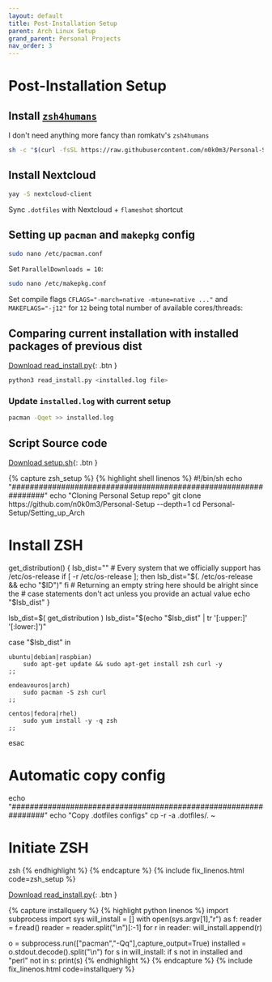 ```yaml
---
layout: default
title: Post-Installation Setup
parent: Arch Linux Setup
grand_parent: Personal Projects
nav_order: 3
---
```


# Post-Installation Setup

## Install [`zsh4humans`](https://github.com/romkatv/zsh4humans)

I don't need anything more fancy than romkatv's `zsh4humans`

```sh
sh -c "$(curl -fsSL https://raw.githubusercontent.com/n0k0m3/Personal-Setup/main/Setting_up_Arch/setup.sh)"
```

## Install Nextcloud

```sh
yay -S nextcloud-client
```

Sync `.dotfiles` with Nextcloud + `flameshot` shortcut

## Setting up `pacman` and `makepkg` config

```sh
sudo nano /etc/pacman.conf
```

Set `ParallelDownloads = 10`:

```sh
sudo nano /etc/makepkg.conf
```

Set compile flags `CFLAGS="-march=native -mtune=native ..."` and `MAKEFLAGS="-j12"` for `12` being total number of available cores/threads:

## Comparing current installation with installed packages of previous dist

[Download read_install.py](read_install.py){: .btn }

```sh
python3 read_install.py <installed.log file>
```

### Update `installed.log` with current setup

```sh
pacman -Qqet >> installed.log
```

## Script Source code

<div class="code-example" markdown="1">

[Download setup.sh](setup.sh){: .btn }

</div>
{% capture zsh_setup %}
{% highlight shell linenos %}
#!/bin/sh
echo "################################################################"
echo "Cloning Personal Setup repo"
git clone https://github.com/n0k0m3/Personal-Setup --depth=1
cd Personal-Setup/Setting_up_Arch


# Install ZSH
get_distribution() {
	lsb_dist=""
	# Every system that we officially support has /etc/os-release
	if [ -r /etc/os-release ]; then
		lsb_dist="$(. /etc/os-release && echo "$ID")"
	fi
	# Returning an empty string here should be alright since the
	# case statements don't act unless you provide an actual value
	echo "$lsb_dist"
}

lsb_dist=$( get_distribution )
lsb_dist="$(echo "$lsb_dist" | tr '[:upper:]' '[:lower:]')"

case "$lsb_dist" in

    ubuntu|debian|raspbian)
        sudo apt-get update && sudo apt-get install zsh curl -y
    ;;

    endeavouros|arch)
        sudo pacman -S zsh curl
    ;;

	centos|fedora|rhel)
		sudo yum install -y -q zsh
	;;

esac

# Automatic copy config
echo "################################################################"
echo "Copy .dotfiles configs"
cp -r -a .dotfiles/. ~

# Initiate ZSH
zsh
{% endhighlight %}
{% endcapture %}
{% include fix_linenos.html code=zsh_setup %}

<div class="code-example" markdown="1">

[Download read_install.py](read_install.py){: .btn }

</div>
{% capture installquery %}
{% highlight python linenos %}
import subprocess
import sys
will_install = []
with open(sys.argv[1],"r") as f:
    reader = f.read()
    reader = reader.split("\n")[:-1]
    for r in reader:
        will_install.append(r)

o = subprocess.run(["pacman","-Qq"],capture_output=True)
installed = o.stdout.decode().split("\n")
for s in will_install:
    if s not in installed and "perl" not in s:
        print(s)
{% endhighlight %}
{% endcapture %}
{% include fix_linenos.html code=installquery %}
